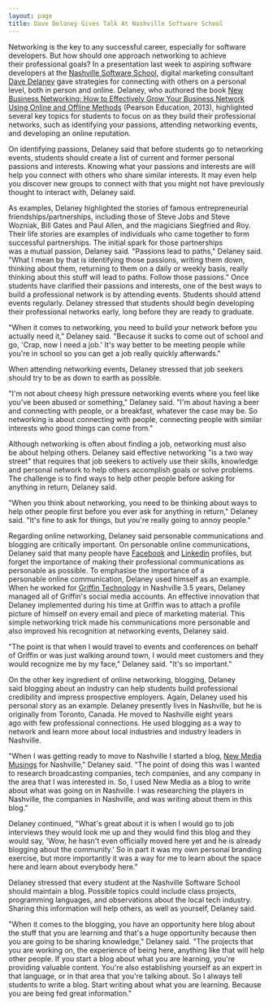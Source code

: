 ```yaml
---
layout: page
title: Dave Delaney Gives Talk At Nashville Software School
---
```

Networking is the key to any successful career, especially for software developers. But how should one approach networking to achieve their professional goals? In a presentation last week to aspiring software developers at the [Nashville Software School](http://nashvillesoftwareschool.com/ "Nashville Software School"), digital marketing consultant [Dave Delaney](http://daveadelaney.com/new-business-networking-2/ "Dave Delaney's website") gave strategies for connecting with others on a personal level, both in person and online. Delaney, who authored the book [New Business Networking: How to Effectively Grow Your Business Network Using Online and Offline Methods](http://www.amazon.com/New-Business-Networking-Effectively-Biz-Tech/dp/0789750988 "New Business Networking") (Pearson Education, 2013), highlighted several key topics for students to focus on as they build their professional networks, such as identifying your passions, attending networking events, and developing an online reputation.

On identifying passions, Delaney said that before students go to networking events, students should create a list of current and former personal passions and interests. Knowing what your passions and interests are will help you connect with others who share similar interests. It may even help you discover new groups to connect with that you might not have previously thought to interact with, Delaney said.

As examples, Delaney highlighted the stories of famous entrepreneurial friendships/partnerships, including those of Steve Jobs and Steve Wozniak, Bill Gates and Paul Allen, and the magicians Siegfried and Roy. Their life stories are examples of individuals who came together to form successful partnerships. The initial spark for those partnerships was a mutual passion, Delaney said. "Passions lead to paths," Delaney said. "What I mean by that is identifying those passions, writing them down, thinking about them, returning to them on a daily or weekly basis, really thinking about this stuff will lead to paths. Follow those passions." Once students have clarified their passions and interests, one of the best ways to build a professional network is by attending events. Students should attend events regularly. Delaney stressed that students should begin developing their professional networks early, long before they are ready to graduate.

"When it comes to networking, you need to build your network before you actually need it," Delaney said. "Because it sucks to come out of school and go, 'Crap, now I need a job.' It's way better to be meeting people while you're in school so you can get a job really quickly afterwards."

When attending networking events, Delaney stressed that job seekers should try to be as down to earth as possible.

"I'm not about cheesy high pressure networking events where you feel like you've been abused or something," Delaney said. "I'm about having a beer and connecting with people, or a breakfast, whatever the case may be. So networking is about connecting with people, connecting people with similar interests who good things can come from."

Although networking is often about finding a job, networking must also be about helping others. Delaney said effective networking "is a two way street" that requires that job seekers to actively use their skills, knowledge and personal network to help others accomplish goals or solve problems. The challenge is to find ways to help other people before asking for anything in return, Delaney said.

"When you think about networking, you need to be thinking about ways to help other people first before you ever ask for anything in return," Delaney said. "It's fine to ask for things, but you're really going to annoy people."

Regarding online networking, Delaney said personable communications and blogging are critically important. On personable online communications, Delaney said that many people have [Facebook](https://www.facebook.com/ "Facebook") and [Linkedin](https://www.linkedin.com/ "Linkedin") profiles, but forget the importance of making their professional communications as personable as possible. To emphasise the importance of a personable online communication, Delaney used himself as an example. When he worked for [Griffin Technology](http://griffintechnology.com/ "Griffin Technology") in Nashville 3.5 years, Delaney managed all of Griffin's social media accounts. An effective innovation that Delaney implemented during his time at Griffin was to attach a profile picture of himself on every email and piece of marketing material. This simple networking trick made his communications more personable and also improved his recognition at networking events, Delaney said.

"The point is that when I would travel to events and conferences on behalf of Griffin or was just walking around town, I would meet customers and they would recognize me by my face," Delaney said. "It's so important."

On the other key ingredient of online networking, blogging, Delaney said blogging about an industry can help students build professional credibility and impress prospective employers. Again, Delaney used his personal story as an example. Delaney presently lives in Nashville, but he is originally from Toronto, Canada. He moved to Nashville eight years ago with few professional connections. He used blogging as a way to network and learn more about local industries and industry leaders in Nashville.

"When I was getting ready to move to Nashville I started a blog, [New Media Musings](http://www.davemadethat.com/ "New Media Musings") for Nashville," Delaney said. "The point of doing this was I wanted to research broadcasting companies, tech companies, and any company in the area that I was interested in. So, I used New Media as a blog to write about what was going on in Nashville. I was researching the players in Nashville, the companies in Nashville, and was writing about them in this blog."

Delaney continued, "What's great about it is when I would go to job interviews they would look me up and they would find this blog and they would say, 'Wow, he hasn't even officially moved here yet and he is already blogging about the community.' So in part it was my own personal branding exercise, but more importantly it was a way for me to learn about the space here and learn about everybody here."

Delaney stressed that every student at the Nashville Software School should maintain a blog. Possible topics could include class projects, programming languages, and observations about the local tech industry. Sharing this information will help others, as well as yourself, Delaney said.

"When it comes to the blogging, you have an opportunity here blog about the stuff that you are learning and that's a huge opportunity because then you are going to be sharing knowledge," Delaney said. "The projects that you are working on, the experience of being here, anything like that will help other people. If you start a blog about what you are learning, you're providing valuable content. You're also establishing yourself as an expert in that language, or in that area that you're talking about. So I always tell students to write a blog. Start writing about what you are learning. Because you are being fed great information."
